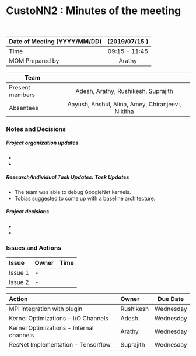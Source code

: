 # CustoNN2 : Minutes of the meeting
<br/>

| Date of Meeting (YYYY/MM/DD)  | (2019/07/15 )  |  
|:--- | :---: |  
| Time  |  09:15 - 11:45 |  
| MOM Prepared by  | Arathy  |  

| Team | |
| --- | :---: |
| Present members | Adesh, Arathy, Rushikesh, Suprajith | 
| Absentees | Aayush, Anshul, Alina, Amey, Chiranjeevi, Nikitha |

### Notes and Decisions 
##### Project organization updates
-  
- 
##### Research/Individual Task Updates: Task Updates
-    The team was able to debug GoogleNet kernels.
-    Tobias suggested to come up with a baseline architecture.


##### Project decisions
-
-

### Issues and Actions
| Issue | Owner | Time |
|:--- | :--- | :---: |
| Issue 1| - |
| Issue 2 | - |

|Action| Owner|Due Date|
|:--- | :--- | :---: |
| MPI Integration with plugin | Rushikesh |Wednesday |  
| Kernel Optimizations - I/O Channels | Adesh |Wednesday  |  
| Kernel Optimizations - Internal channels | Arathy  |   Wednesday |
| ResNet Implementation - Tensorflow | Suprajith | Wednesday |



